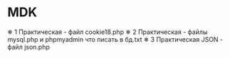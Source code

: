 # MDK
❄ 1 Практическая - файл cookie18.php
❄ 2 Практическая - файлы mysql.php и phpmyadmin что писать в бд.txt
❄ 3 Практическая JSON - файл json.php
